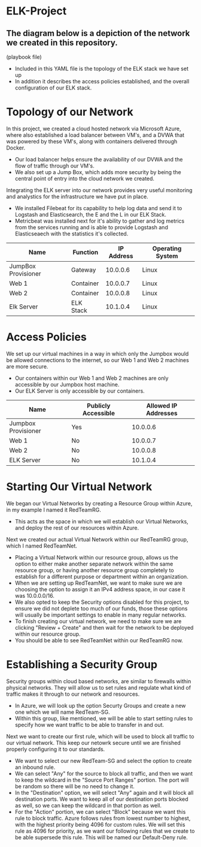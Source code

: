 # ELK-Project
## The diagram below is a depiction of the network we created in this repository.

(playbook file)
* Included in this YAML file is the topology of the ELK stack we have set up
* In addition it describes the access policies established, and the overall configuration of our ELK stack.

# Topology of our Network
In this project, we created a cloud hosted network via Microsoft Azure, where also established a load balancer between VM's, and a DVWA that was powered by these VM's, along with containers delivered through Docker.
* Our load balancer helps ensure the availability of our DVWA and the flow of traffic through our VM's.
* We also set up a Jump Box, which adds more security by being the central point of entry into the cloud network we created. 


Integrating the ELK server into our network provides very useful monitoring and analystics for the infrastructure we have put in place.
* We installed Filebeat for its capability to help log data and send it to Logstash and Elasticsearch, the E and the L in our ELK Stack.
* Metricbeat was installed next for it's ability to gather and log metrics from the services running and is able to provide Logstash and Elasticseaech with the statistics it's collected.

| Name  | Function   | IP Address  | Operating System  |
|---|---|---|---|
|  JumpBox Provisioner | Gateway   | 10.0.0.6  |  Linux |
| Web 1  |  Container | 10.0.0.7  | Linux  |
| Web 2  |  Container | 10.0.0.8  | Linux |
|Elk Server | ELK Stack | 10.1.0.4 | Linux |

# Access Policies
We set up our virtual machines in a way in which only the Jumpbox would be allowed connections to the internet, so our Web 1 and Web 2 machines are more secure.
* Our containers within our Web 1 and Web 2 machines are only accessible by our Jumpbox host machine.
* Our ELK Server is only accessible by our containers.

| Name  | Publicly Accessible | Allowed IP Addresses  |
|---|---|---|
| Jumpbox Provisioner  | Yes  | 10.0.0.6  |
| Web 1  | No  | 10.0.0.7  |
| Web 2 | No  | 10.0.0.8  |
| ELK Server | No | 10.1.0.4 |

# Starting Our Virtual Network
We began our Virtual Networks by creating a Resource Group within Azure, in my example I named it RedTeamRG.
* This acts as the space in which we will establish our Virtual Networks, and deploy the rest of our resources within Azure.

Next we created our actual Virtual Network within our RedTeamRG group, which I named RedTeamNet.
* Placing a Virtual Network within our resource group, allows us the option to either make another separate network within the same resource group, or having another resource group completely to establish for a different purpose or department within an organization.
* When we are setting up RedTeamNet, we want to make sure we are choosing the option to assign it an IPv4 address space, in our case it was 10.0.0.0/16.
* We also opted to keep the Security options disabled for this project, to ensure we did not deplete too much of our funds, those these options will usually be important settings to enable in many regular networks.
* To finish creating our virtual network, we need to make sure we are clicking "Review + Create" and then wait for the network to be deployed within our resource group.
* You should be able to see RedTeamNet within our RedTeamRG now.

# Establishing a Security Group
Security groups within cloud based networks, are similar to firewalls within physical networks. They will allow us to set rules and regulate what kind of traffic makes it through to our network and resources.
* In Azure, we will look up the option Securty Groups and create a new one which we will name RedTeam-SG.
* Within this group, like mentioned, we will be able to start setting rules to specify how we want traffic to be able to transfer in and out.

Next we want to create our first rule, which will be used to block all traffic to our virtual network. This keep our netowrk secure until we are finished properly configuring it to our standards.
* We want to select our new RedTeam-SG and select the option to create an inbound rule. 
* We can select "Any" for the source to block all traffic, and then we want to keep the wildcard in the "Source Port Ranges" portion. The port will be random so there will be no need to change it.
* In the "Destination" option, we will select "Any" again and it will block all destination ports. We want to keep all of our destination ports blocked as well, so we can keep the wildcard in that portion as well.
* For the "Action" portion, we can select "Block" because we want this rule to block traffic. Azure follows rules from lowest number to highest, with the highest priority being 4096 for custom rules. We will set this rule as 4096 for priority, as we want our following rules that we create to be able supersede this rule. This will be named our Default-Deny rule.


